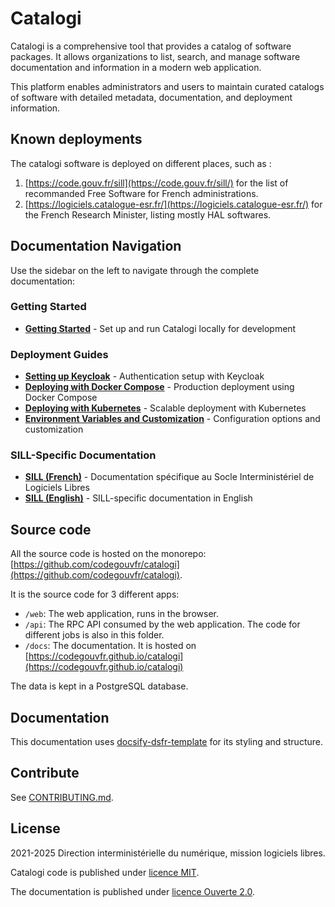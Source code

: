 # Catalogi

Catalogi is a comprehensive tool that provides a catalog of software packages. It allows organizations to list, search, and manage software documentation and information in a modern web application.

This platform enables administrators and users to maintain curated catalogs of software with detailed metadata, documentation, and deployment information.

## Known deployments

The catalogi software is deployed on different places, such as :

1. [https://code.gouv.fr/sill](https://code.gouv.fr/sill/) for the
list of recommanded Free Software for French administrations.
2. [https://logiciels.catalogue-esr.fr/](https://logiciels.catalogue-esr.fr/) for the French Research Minister, listing mostly HAL softwares.

## Documentation Navigation

Use the sidebar on the left to navigate through the complete documentation:

### Getting Started
- **[Getting Started](2-getting-started.md)** - Set up and run Catalogi locally for development

### Deployment Guides  
- **[Setting up Keycloak](3-setup-a-keycloak.md)** - Authentication setup with Keycloak
- **[Deploying with Docker Compose](4-deploying-with-docker-compose.md)** - Production deployment using Docker Compose
- **[Deploying with Kubernetes](5-deploying-with-kubernetes.md)** - Scalable deployment with Kubernetes
- **[Environment Variables and Customization](6-env-variables-and-customization.md)** - Configuration options and customization

### SILL-Specific Documentation
- **[SILL (French)](sill.md)** - Documentation spécifique au Socle Interministériel de Logiciels Libres
- **[SILL (English)](sill.en.md)** - SILL-specific documentation in English

## Source code

All the source code is hosted on the monorepo: [https://github.com/codegouvfr/catalogi](https://github.com/codegouvfr/catalogi).

It is the source code for 3 different apps:

* `/web`: The web application, runs in the browser.
* `/api`: The RPC API consumed by the web application. The code for different jobs is also in this folder.
* `/docs`: The documentation. It is hosted on [https://codegouvfr.github.io/catalogi](https://codegouvfr.github.io/catalogi)

The data is kept in a PostgreSQL database.

## Documentation

This documentation uses [docsify-dsfr-template](https://github.com/codegouvfr/docsify-dsfr-template) for its styling and structure.

## Contribute

See [CONTRIBUTING.md](../CONTRIBUTING.md).

## License

2021-2025 Direction interministérielle du numérique, mission logiciels libres.

Catalogi code is published under [licence MIT](../LICENSES/MIT.txt).

The documentation is published under [licence Ouverte 2.0](../LICENSES/Etalab-2.0.md).
